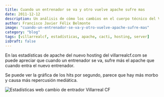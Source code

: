 ```yaml
---
title: Cuando un entrenador se va y otro vuelve apache sufre mas
date: 2011-12-12
description: Un análisis de cómo los cambios en el cuerpo técnico del Villarreal CF afectan al rendimiento del servidor Apache, destacando estadísticas y curiosidades.
author: Francisco Javier Félix Belmonte
image: "cuando-un-entrenador-se-va-y-otro-vuelve-apache-sufre-mas"
category: "blog"
tags: [villarrealcf, estadísticas, apache, cacti, hosting, server]
isDraft: false
---
```


En las estadísticas de apache del nuevo hosting del villarrealcf.com se puede apreciar que cuando un entrenador se va,
sufre más el apache que cuando entra el nuevo entrenador.

Se puede ver la gráfica de los hits por segundo, parece que hay más morbo y causa más repercusión mediática.

![Estadísticas web cambio de entrador Villarreal CF](/blog/expulsion_nuevo_entrenador.png)
